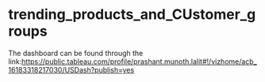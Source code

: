 # trending_products_and_CUstomer_groups

The dashboard can be found through the link:https://public.tableau.com/profile/prashant.munoth.lalit#!/vizhome/acb_16183318217030/USDash?publish=yes
